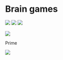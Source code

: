 <h1>Brain games</h1>
<a href="https://codeclimate.com/github/kulikov98/project-lvl1-s396/maintainability"><img src="https://api.codeclimate.com/v1/badges/5ae9820e77097dff40f1/maintainability" /></a>
<a href="https://codeclimate.com/github/kulikov98/project-lvl1-s396/test_coverage"><img src="https://api.codeclimate.com/v1/badges/5ae9820e77097dff40f1/test_coverage" /></a>
<a href="https://travis-ci.org/kulikov98/project-lvl1-s396"><img src="https://travis-ci.org/kulikov98/project-lvl1-s396.svg?branch=master"></a>
<br><br>
<a href="https://asciinema.org/a/1EZWTlDLR7jJ5fIgMfR528kys" target="_blank"><img src="https://asciinema.org/a/1EZWTlDLR7jJ5fIgMfR528kys.svg" /></a>
<br>
<p>Prime</p>
<a href="https://asciinema.org/a/4Jvyh5s7Ipe1I2NZaffufvraE" target="_blank"><img src="https://asciinema.org/a/4Jvyh5s7Ipe1I2NZaffufvraE.svg" /></a>
